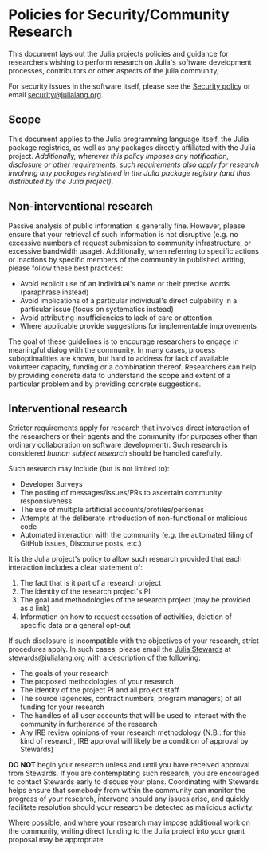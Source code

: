 # Policies for Security/Community Research

This document lays out the Julia projects policies and guidance for researchers
wishing to perform research on Julia's software development processes,
contributors or other aspects of the julia community,

For security issues in the software itself, please see the [Security policy](https://github.com/JuliaLang/julia/security/policy)
or email [security@julialang.org](security@julialang.org).

## Scope

This document applies to the Julia programming language itself, the Julia package registries, as well as any packages directly affiliated with the Julia project. *Additionally, wherever this policy imposes any notification, disclosure or other requirements, such requirements also apply for research involving any packages registered in the Julia package registry (and thus distributed by the Julia project)*.

## Non-interventional research

Passive analysis of public information is generally fine. However, please ensure that your retrieval of such information is not disruptive (e.g. no excessive numbers of request submission to community infrastructure, or excessive bandwidth usage). Additionally, when referring to specific actions or inactions by specific members of the community in published writing, please follow these best practices:

- Avoid explicit use of an individual's name or their precise words (paraphrase instead)
- Avoid implications of a particular individual's direct culpability in a particular issue (focus on systematics instead)
- Avoid attributing insufficiencies to lack of care or attention
- Where applicable provide suggestions for implementable improvements

The goal of these guidelines is to encourage researchers to engage in meaningful dialog with the community. In many cases, process suboptimalities are known, but hard to address for lack of available volunteer capacity, funding or a combination thereof. Researchers can help by providing concrete data to understand the scope and extent of a particular problem and by providing concrete suggestions.

## Interventional research

Stricter requirements apply for research that involves direct interaction of the researchers or their agents and the community (for purposes other than ordinary collaboration on software development). Such research is considered *human subject research* should be handled carefully.

Such research may include (but is not limited to):

- Developer Surveys
- The posting of messages/issues/PRs to ascertain community responsiveness
- The use of multiple artificial accounts/profiles/personas
- Attempts at the deliberate introduction of non-functional or malicious code
- Automated interaction with the community (e.g. the automated filing of GitHub issues, Discourse posts, etc.)

It is the Julia project's policy to allow such research provided that each interaction includes a clear statement of:

1. The fact that is it part of a research project
2. The identity of the research project's PI
3. The goal and methodologies of the research project (may be provided as a link)
4. Information on how to request cessation of activities, deletion of specific data or a general opt-out

If such disclosure is incompatible with the objectives of your research, strict procedures apply.
In such cases, please email the [Julia Stewards](/community/stewards/) at [stewards@julialang.org](mailto:stewards@julialang.org) with a description of the following:

- The goals of your research
- The proposed methodologies of your research
- The identity of the project PI and all project staff
- The source (agencies, contract numbers, program managers) of all funding for your research
- The handles of all user accounts that will be used to interact with the community in furtherance of the research
- Any IRB review opinions of your research methodology (N.B.: for this kind of research, IRB approval will likely be a condition of approval by Stewards)

**DO NOT** begin your research unless and until you have received approval from Stewards. If you are contemplating such research, you are encouraged to contact Stewards early to discuss your plans.
Coordinating with Stewards helps ensure that somebody from within the community can monitor the
progress of your research, intervene should any issues arise, and quickly facilitate resolution
should your research be detected as malicious activity.

Where possible, and where your research may impose additional work on the community, writing
direct funding to the Julia project into your grant proposal may be appropriate.